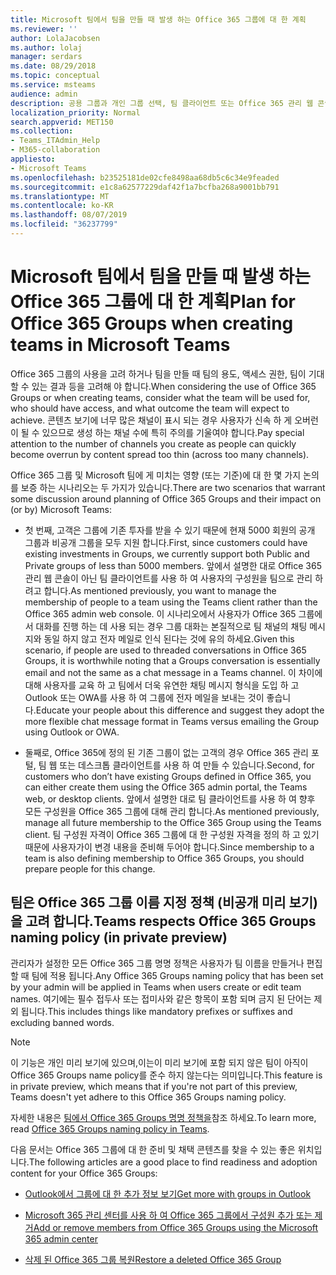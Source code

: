 ```yaml
---
title: Microsoft 팀에서 팀을 만들 때 발생 하는 Office 365 그룹에 대 한 계획
ms.reviewer: ''
author: LolaJacobsen
ms.author: lolaj
manager: serdars
ms.date: 08/29/2018
ms.topic: conceptual
ms.service: msteams
audience: admin
description: 공용 그룹과 개인 그룹 선택, 팀 클라이언트 또는 Office 365 관리 웹 콘솔 사용, 팀에 게 대화 사용에 대해 교육 하는 방법 등 Office 365 그룹에 대 한 계획을 수립할 때의 결정에 대해 알아봅니다.
localization_priority: Normal
search.appverid: MET150
ms.collection:
- Teams_ITAdmin_Help
- M365-collaboration
appliesto:
- Microsoft Teams
ms.openlocfilehash: b23525181de02cfe8498aa68db5c6c34e9feaded
ms.sourcegitcommit: e1c8a62577229daf42f1a7bcfba268a9001bb791
ms.translationtype: MT
ms.contentlocale: ko-KR
ms.lasthandoff: 08/07/2019
ms.locfileid: "36237799"
---
```

<a name="plan-for-office-365-groups-when-creating-teams-in-microsoft-teams"></a><span data-ttu-id="c8ce3-103">Microsoft 팀에서 팀을 만들 때 발생 하는 Office 365 그룹에 대 한 계획</span><span class="sxs-lookup"><span data-stu-id="c8ce3-103">Plan for Office 365 Groups when creating teams in Microsoft Teams</span></span>
==========================================================

<span data-ttu-id="c8ce3-104">Office 365 그룹의 사용을 고려 하거나 팀을 만들 때 팀의 용도, 액세스 권한, 팀이 기대할 수 있는 결과 등을 고려해 야 합니다.</span><span class="sxs-lookup"><span data-stu-id="c8ce3-104">When considering the use of Office 365 Groups or when creating teams, consider what the team will be used for, who should have access, and what outcome the team will expect to achieve.</span></span> <span data-ttu-id="c8ce3-105">콘텐츠 보기에 너무 많은 채널이 표시 되는 경우 사용자가 신속 하 게 오버런이 될 수 있으므로 생성 하는 채널 수에 특히 주의를 기울여야 합니다.</span><span class="sxs-lookup"><span data-stu-id="c8ce3-105">Pay special attention to the number of channels you create as people can quickly become overrun by content spread too thin (across too many channels).</span></span>

<span data-ttu-id="c8ce3-106">Office 365 그룹 및 Microsoft 팀에 게 미치는 영향 (또는 기준)에 대 한 몇 가지 논의를 보증 하는 시나리오는 두 가지가 있습니다.</span><span class="sxs-lookup"><span data-stu-id="c8ce3-106">There are two scenarios that warrant some discussion around planning of Office 365 Groups and their impact on (or by) Microsoft Teams:</span></span>

-   <span data-ttu-id="c8ce3-107">첫 번째, 고객은 그룹에 기존 투자를 받을 수 있기 때문에 현재 5000 회원의 공개 그룹과 비공개 그룹을 모두 지원 합니다.</span><span class="sxs-lookup"><span data-stu-id="c8ce3-107">First, since customers could have existing investments in Groups, we currently support both Public and Private groups of less than 5000 members.</span></span> <span data-ttu-id="c8ce3-108">앞에서 설명한 대로 Office 365 관리 웹 콘솔이 아닌 팀 클라이언트를 사용 하 여 사용자의 구성원을 팀으로 관리 하려고 합니다.</span><span class="sxs-lookup"><span data-stu-id="c8ce3-108">As mentioned previously, you want to manage the membership of people to a team using the Teams client rather than the Office 365 admin web console.</span></span> <span data-ttu-id="c8ce3-109">이 시나리오에서 사용자가 Office 365 그룹에서 대화를 진행 하는 데 사용 되는 경우 그룹 대화는 본질적으로 팀 채널의 채팅 메시지와 동일 하지 않고 전자 메일로 인식 된다는 것에 유의 하세요.</span><span class="sxs-lookup"><span data-stu-id="c8ce3-109">Given this scenario, if people are used to threaded conversations in Office 365 Groups, it is worthwhile noting that a Groups conversation is essentially email and not the same as a chat message in a Teams channel.</span></span> <span data-ttu-id="c8ce3-110">이 차이에 대해 사용자를 교육 하 고 팀에서 더욱 유연한 채팅 메시지 형식을 도입 하 고 Outlook 또는 OWA를 사용 하 여 그룹에 전자 메일을 보내는 것이 좋습니다.</span><span class="sxs-lookup"><span data-stu-id="c8ce3-110">Educate your people about this difference and suggest they adopt the more flexible chat message format in Teams versus emailing the Group using Outlook or OWA.</span></span>

-   <span data-ttu-id="c8ce3-111">둘째로, Office 365에 정의 된 기존 그룹이 없는 고객의 경우 Office 365 관리 포털, 팀 웹 또는 데스크톱 클라이언트를 사용 하 여 만들 수 있습니다.</span><span class="sxs-lookup"><span data-stu-id="c8ce3-111">Second, for customers who don’t have existing Groups defined in Office 365, you can either create them using the Office 365 admin portal, the Teams web, or desktop clients.</span></span> <span data-ttu-id="c8ce3-112">앞에서 설명한 대로 팀 클라이언트를 사용 하 여 향후 모든 구성원을 Office 365 그룹에 대해 관리 합니다.</span><span class="sxs-lookup"><span data-stu-id="c8ce3-112">As mentioned previously, manage all future membership to the Office 365 Group using the Teams client.</span></span> <span data-ttu-id="c8ce3-113">팀 구성원 자격이 Office 365 그룹에 대 한 구성원 자격을 정의 하 고 있기 때문에 사용자가이 변경 내용을 준비해 두어야 합니다.</span><span class="sxs-lookup"><span data-stu-id="c8ce3-113">Since membership to a team is also defining membership to Office 365 Groups, you should prepare people for this change.</span></span>
 


## <a name="teams-respects-office-365-groups-naming-policy-in-private-preview"></a><span data-ttu-id="c8ce3-114">팀은 Office 365 그룹 이름 지정 정책 (비공개 미리 보기)을 고려 합니다.</span><span class="sxs-lookup"><span data-stu-id="c8ce3-114">Teams respects Office 365 Groups naming policy (in private preview)</span></span>

<span data-ttu-id="c8ce3-115">관리자가 설정한 모든 Office 365 그룹 명명 정책은 사용자가 팀 이름을 만들거나 편집할 때 팀에 적용 됩니다.</span><span class="sxs-lookup"><span data-stu-id="c8ce3-115">Any Office 365 Groups naming policy that has been set by your admin will be applied in Teams when users create or edit team names.</span></span> <span data-ttu-id="c8ce3-116">여기에는 필수 접두사 또는 접미사와 같은 항목이 포함 되며 금지 된 단어는 제외 됩니다.</span><span class="sxs-lookup"><span data-stu-id="c8ce3-116">This includes things like mandatory prefixes or suffixes and excluding banned words.</span></span>

> [!NOTE]
> <span data-ttu-id="c8ce3-117">이 기능은 개인 미리 보기에 있으며,이는이 미리 보기에 포함 되지 않은 팀이 아직이 Office 365 Groups name policy를 준수 하지 않는다는 의미입니다.</span><span class="sxs-lookup"><span data-stu-id="c8ce3-117">This feature is in private preview, which means that if you're not part of this preview, Teams doesn't yet adhere to this Office 365 Groups naming policy.</span></span>

<span data-ttu-id="c8ce3-118">자세한 내용은 [팀에서 Office 365 Groups 명명 정책을](https://support.office.com/article/Office-365-Groups-Naming-Policy-6ceca4d3-cad1-4532-9f0f-d469dfbbb552)참조 하세요.</span><span class="sxs-lookup"><span data-stu-id="c8ce3-118">To learn more, read [Office 365 Groups naming policy in Teams](https://support.office.com/article/Office-365-Groups-Naming-Policy-6ceca4d3-cad1-4532-9f0f-d469dfbbb552).</span></span>

<span data-ttu-id="c8ce3-119">다음 문서는 Office 365 그룹에 대 한 준비 및 채택 콘텐츠를 찾을 수 있는 좋은 위치입니다.</span><span class="sxs-lookup"><span data-stu-id="c8ce3-119">The following articles are a good place to find readiness and adoption content for your Office 365 Groups:</span></span>

-   [<span data-ttu-id="c8ce3-120">Outlook에서 그룹에 대 한 추가 정보 보기</span><span class="sxs-lookup"><span data-stu-id="c8ce3-120">Get more with groups in Outlook</span></span>](https://support.office.com/article/Get-more-with-Office-365-Groups-in-Outlook-93132800-5b11-49de-8cc2-605b6075b2b9)

-   [<span data-ttu-id="c8ce3-121">Microsoft 365 관리 센터를 사용 하 여 Office 365 그룹에서 구성원 추가 또는 제거</span><span class="sxs-lookup"><span data-stu-id="c8ce3-121">Add or remove members from Office 365 Groups using the Microsoft 365 admin center</span></span>](https://support.office.com/article/Manage-Group-membership-in-the-Office-365-admin-center-e186d224-a324-4afa-8300-0e4fc0c3000a)

-   [<span data-ttu-id="c8ce3-122">삭제 된 Office 365 그룹 복원</span><span class="sxs-lookup"><span data-stu-id="c8ce3-122">Restore a deleted Office 365 Group</span></span>](https://support.office.com/article/Restore-a-deleted-Office-365-Group-b7c66b59-657a-4e1a-8aa0-8163b1f4eb54)

